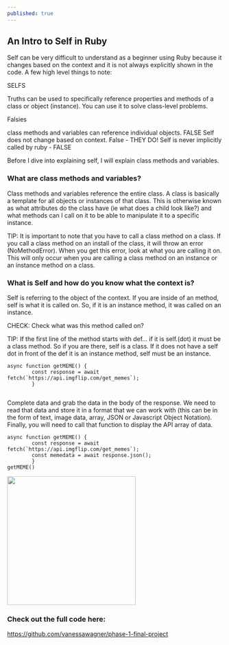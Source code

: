 ```yaml
---
published: true
---
```

## An Intro to Self in Ruby

Self can be very difficult to understand as a beginner using Ruby because it changes based on the context and it is not always explicitly shown in the code. A few high level things to note: 

SELFS

Truths can be used to specifically reference properties and methods of a class or object (instance). You can use it to solve class-level problems.

Falsies 

class methods and variables can reference individual objects. FALSE
Self does not change based on context. False - THEY DO!
Self is never implicitly called by ruby - FALSE

Before I dive into explaining self, I will explain class methods and variables. 

### What are class methods and variables?
Class methods and variables reference the entire class. A class is basically a template for all objects or instances of that class. This is otherwise known as what attributes do the class have (ie what does a child look like?) and what methods can I call on it to be able to manipulate it to a specific instance. 

TIP: It is important to note that you have to call a class method on a class. If you call a class method on an install of the class, it will throw an error (NoMethodError). When you get this error, look at what you are calling it on. This will only occur when you are calling a class method on an instance or an instance method on a class. 


### What is Self and how do you know what the context is?
Self is referring to the object of the context. If you are inside of an method, self is what it is called on. So, if it is an instance method, it was called on an instance. 

CHECK: Check what was this method called on? 

TIP: If the first line of the method starts with def… if it is self.(dot) it must be a class method. So if you are there, self is a class. If it does not have a self dot in front of the def it is an instance method, self must be an instance.

```
async function getMEME() {
        const response = await fetch(`https://api.imgflip.com/get_memes`);
        }
        
```

Complete data and grab the data in the body of the response. We need to read that data and store it in a format that we can work with (this can be in the form of text, image data, array, JSON or Javascript Object Notation). Finally, you will need to call that function to display the API array of data.  


```
async function getMEME() {
        const response = await fetch(`https://api.imgflip.com/get_memes`);
        const memedata = await response.json();
        }
getMEME()
```
<img src="https://i.imgflip.com/19ijp6.jpg" width="300">


### Check out the full code here:
https://github.com/vanessawagner/phase-1-final-project
